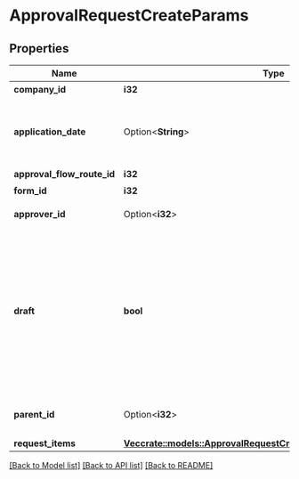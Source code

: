 # ApprovalRequestCreateParams

## Properties

Name | Type | Description | Notes
------------ | ------------- | ------------- | -------------
**company_id** | **i32** | 事業所ID | 
**application_date** | Option<**String**> | 申請日 (yyyy-mm-dd)<br> 指定しない場合は当日の日付が登録されます。  | [optional]
**approval_flow_route_id** | **i32** | 申請経路ID | 
**form_id** | **i32** | 申請フォームID | 
**approver_id** | Option<**i32**> | 承認者のユーザーID | [optional]
**draft** | **bool** | 各種申請のステータス<br> falseを指定した時は申請中（in_progress）で各種申請を作成します。<br> trueを指定した時は下書き（draft）で各種申請を作成します。  | 
**parent_id** | Option<**i32**> | 親申請ID(既存各種申請IDのみ指定可能です。) | [optional]
**request_items** | [**Vec<crate::models::ApprovalRequestCreateParamsRequestItemsInner>**](approvalRequestCreateParams_request_items_inner.md) |  | 

[[Back to Model list]](../README.md#documentation-for-models) [[Back to API list]](../README.md#documentation-for-api-endpoints) [[Back to README]](../README.md)


